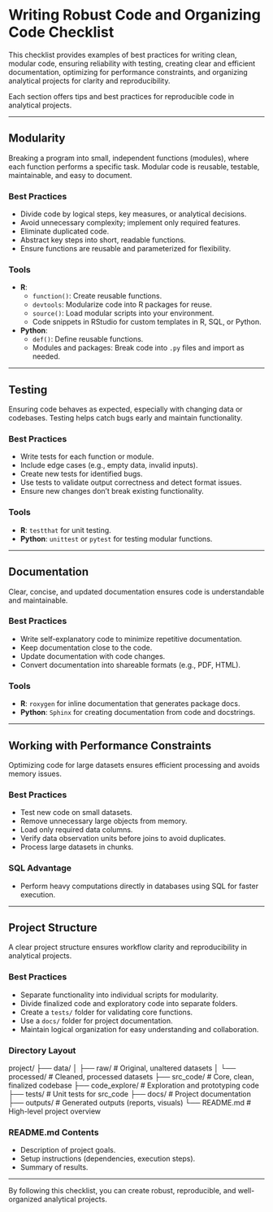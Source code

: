 # Writing Robust Code and Organizing Code Checklist

This checklist provides examples of best practices for writing clean, modular code, ensuring reliability with testing, creating clear and efficient documentation, optimizing for performance constraints, and organizing analytical projects for clarity and reproducibility.

Each section offers tips and best practices for reproducible code in analytical projects.

---

## **Modularity**
Breaking a program into small, independent functions (modules), where each function performs a specific task. Modular code is reusable, testable, maintainable, and easy to document.

### **Best Practices**
- Divide code by logical steps, key measures, or analytical decisions.
- Avoid unnecessary complexity; implement only required features.
- Eliminate duplicated code.
- Abstract key steps into short, readable functions.
- Ensure functions are reusable and parameterized for flexibility.

### **Tools**
- **R**: 
  - `function()`: Create reusable functions.
  - `devtools`: Modularize code into R packages for reuse.
  - `source()`: Load modular scripts into your environment.
  - Code snippets in RStudio for custom templates in R, SQL, or Python.
- **Python**:
  - `def()`: Define reusable functions.
  - Modules and packages: Break code into `.py` files and import as needed.

---

## **Testing**
Ensuring code behaves as expected, especially with changing data or codebases. Testing helps catch bugs early and maintain functionality.

### **Best Practices**
- Write tests for each function or module.
- Include edge cases (e.g., empty data, invalid inputs).
- Create new tests for identified bugs.
- Use tests to validate output correctness and detect format issues.
- Ensure new changes don’t break existing functionality.

### **Tools**
- **R**: `testthat` for unit testing.
- **Python**: `unittest` or `pytest` for testing modular functions.

---

## **Documentation**
Clear, concise, and updated documentation ensures code is understandable and maintainable.

### **Best Practices**
- Write self-explanatory code to minimize repetitive documentation.
- Keep documentation close to the code.
- Update documentation with code changes.
- Convert documentation into shareable formats (e.g., PDF, HTML).

### **Tools**
- **R**: `roxygen` for inline documentation that generates package docs.
- **Python**: `Sphinx` for creating documentation from code and docstrings.

---

## **Working with Performance Constraints**
Optimizing code for large datasets ensures efficient processing and avoids memory issues.

### **Best Practices**
- Test new code on small datasets.
- Remove unnecessary large objects from memory.
- Load only required data columns.
- Verify data observation units before joins to avoid duplicates.
- Process large datasets in chunks.

### **SQL Advantage**
- Perform heavy computations directly in databases using SQL for faster execution.

---

## **Project Structure**
A clear project structure ensures workflow clarity and reproducibility in analytical projects.

### **Best Practices**
- Separate functionality into individual scripts for modularity.
- Divide finalized code and exploratory code into separate folders.
- Create a `tests/` folder for validating core functions.
- Use a `docs/` folder for project documentation.
- Maintain logical organization for easy understanding and collaboration.

### **Directory Layout**
project/ 
├── data/ 
│ ├── raw/ # Original, unaltered datasets 
│ └── processed/ # Cleaned, processed datasets 
├── src_code/ # Core, clean, finalized codebase 
├── code_explore/ # Exploration and prototyping code 
├── tests/ # Unit tests for src_code 
├── docs/ # Project documentation 
├── outputs/ # Generated outputs (reports, visuals) 
└── README.md # High-level project overview

### **README.md Contents**
- Description of project goals.
- Setup instructions (dependencies, execution steps).
- Summary of results.

---

By following this checklist, you can create robust, reproducible, and well-organized analytical projects.
